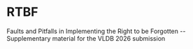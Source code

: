 # RTBF
Faults and Pitfalls in Implementing the Right to be Forgotten
-- Supplementary material for the VLDB 2026 submission
